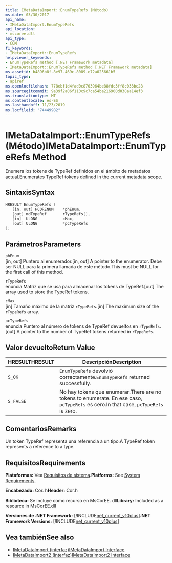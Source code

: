```yaml
---
title: IMetaDataImport::EnumTypeRefs (Método)
ms.date: 03/30/2017
api_name:
- IMetaDataImport.EnumTypeRefs
api_location:
- mscoree.dll
api_type:
- COM
f1_keywords:
- IMetaDataImport::EnumTypeRefs
helpviewer_keywords:
- EnumTypeRefs method [.NET Framework metadata]
- IMetaDataImport::EnumTypeRefs method [.NET Framework metadata]
ms.assetid: b4896b8f-8e97-469c-8089-e72a025661b5
topic_type:
- apiref
ms.openlocfilehash: 778ebf1d4fad0c8703964be88fdc3ff8c033bc28
ms.sourcegitcommit: 9a39f2a06f110c9c7ca54ba216900d038aa14ef3
ms.translationtype: MT
ms.contentlocale: es-ES
ms.lasthandoff: 11/23/2019
ms.locfileid: "74449982"
---
```

# <a name="imetadataimportenumtyperefs-method"></a><span data-ttu-id="7ac74-102">IMetaDataImport::EnumTypeRefs (Método)</span><span class="sxs-lookup"><span data-stu-id="7ac74-102">IMetaDataImport::EnumTypeRefs Method</span></span>
<span data-ttu-id="7ac74-103">Enumera los tokens de TypeRef definidos en el ámbito de metadatos actual.</span><span class="sxs-lookup"><span data-stu-id="7ac74-103">Enumerates TypeRef tokens defined in the current metadata scope.</span></span>  
  
## <a name="syntax"></a><span data-ttu-id="7ac74-104">Sintaxis</span><span class="sxs-lookup"><span data-stu-id="7ac74-104">Syntax</span></span>  
  
```cpp  
HRESULT EnumTypeRefs (  
   [in, out] HCORENUM    *phEnum,   
   [out] mdTypeRef       rTypeRefs[],  
   [in]  ULONG           cMax,   
   [out] ULONG           *pcTypeRefs  
);  
```  
  
## <a name="parameters"></a><span data-ttu-id="7ac74-105">Parámetros</span><span class="sxs-lookup"><span data-stu-id="7ac74-105">Parameters</span></span>  
 `phEnum`  
 <span data-ttu-id="7ac74-106">[in, out] Puntero al enumerador.</span><span class="sxs-lookup"><span data-stu-id="7ac74-106">[in, out] A pointer to the enumerator.</span></span> <span data-ttu-id="7ac74-107">Debe ser NULL para la primera llamada de este método.</span><span class="sxs-lookup"><span data-stu-id="7ac74-107">This must be NULL for the first call of this method.</span></span>  
  
 `rTypeRefs`  
 <span data-ttu-id="7ac74-108">enuncia Matriz que se usa para almacenar los tokens de TypeRef.</span><span class="sxs-lookup"><span data-stu-id="7ac74-108">[out] The array used to store the TypeRef tokens.</span></span>  
  
 `cMax`  
 <span data-ttu-id="7ac74-109">[in] Tamaño máximo de la matriz `rTypeRefs`.</span><span class="sxs-lookup"><span data-stu-id="7ac74-109">[in] The maximum size of the `rTypeRefs` array.</span></span>  
  
 `pcTypeRefs`  
 <span data-ttu-id="7ac74-110">enuncia Puntero al número de tokens de TypeRef devueltos en `rTypeRefs`.</span><span class="sxs-lookup"><span data-stu-id="7ac74-110">[out] A pointer to the number of TypeRef tokens returned in `rTypeRefs`.</span></span>  
  
## <a name="return-value"></a><span data-ttu-id="7ac74-111">Valor devuelto</span><span class="sxs-lookup"><span data-stu-id="7ac74-111">Return Value</span></span>  
  
|<span data-ttu-id="7ac74-112">HRESULT</span><span class="sxs-lookup"><span data-stu-id="7ac74-112">HRESULT</span></span>|<span data-ttu-id="7ac74-113">Descripción</span><span class="sxs-lookup"><span data-stu-id="7ac74-113">Description</span></span>|  
|-------------|-----------------|  
|`S_OK`|<span data-ttu-id="7ac74-114">`EnumTypeRefs` devolvió correctamente.</span><span class="sxs-lookup"><span data-stu-id="7ac74-114">`EnumTypeRefs` returned successfully.</span></span>|  
|`S_FALSE`|<span data-ttu-id="7ac74-115">No hay tokens que enumerar.</span><span class="sxs-lookup"><span data-stu-id="7ac74-115">There are no tokens to enumerate.</span></span> <span data-ttu-id="7ac74-116">En ese caso, `pcTypeRefs` es cero.</span><span class="sxs-lookup"><span data-stu-id="7ac74-116">In that case, `pcTypeRefs` is zero.</span></span>|  
  
## <a name="remarks"></a><span data-ttu-id="7ac74-117">Comentarios</span><span class="sxs-lookup"><span data-stu-id="7ac74-117">Remarks</span></span>  
 <span data-ttu-id="7ac74-118">Un token TypeRef representa una referencia a un tipo.</span><span class="sxs-lookup"><span data-stu-id="7ac74-118">A TypeRef token represents a reference to a type.</span></span>  
  
## <a name="requirements"></a><span data-ttu-id="7ac74-119">Requisitos</span><span class="sxs-lookup"><span data-stu-id="7ac74-119">Requirements</span></span>  
 <span data-ttu-id="7ac74-120">**Plataformas:** Vea [Requisitos de sistema](../../../../docs/framework/get-started/system-requirements.md).</span><span class="sxs-lookup"><span data-stu-id="7ac74-120">**Platforms:** See [System Requirements](../../../../docs/framework/get-started/system-requirements.md).</span></span>  
  
 <span data-ttu-id="7ac74-121">**Encabezado:** Cor. h</span><span class="sxs-lookup"><span data-stu-id="7ac74-121">**Header:** Cor.h</span></span>  
  
 <span data-ttu-id="7ac74-122">**Biblioteca:** Se incluye como recurso en MsCorEE. dll</span><span class="sxs-lookup"><span data-stu-id="7ac74-122">**Library:** Included as a resource in MsCorEE.dll</span></span>  
  
 <span data-ttu-id="7ac74-123">**Versiones de .NET Framework:** [!INCLUDE[net_current_v10plus](../../../../includes/net-current-v10plus-md.md)]</span><span class="sxs-lookup"><span data-stu-id="7ac74-123">**.NET Framework Versions:** [!INCLUDE[net_current_v10plus](../../../../includes/net-current-v10plus-md.md)]</span></span>  
  
## <a name="see-also"></a><span data-ttu-id="7ac74-124">Vea también</span><span class="sxs-lookup"><span data-stu-id="7ac74-124">See also</span></span>

- [<span data-ttu-id="7ac74-125">IMetaDataImport (interfaz)</span><span class="sxs-lookup"><span data-stu-id="7ac74-125">IMetaDataImport Interface</span></span>](../../../../docs/framework/unmanaged-api/metadata/imetadataimport-interface.md)
- [<span data-ttu-id="7ac74-126">IMetaDataImport2 (interfaz)</span><span class="sxs-lookup"><span data-stu-id="7ac74-126">IMetaDataImport2 Interface</span></span>](../../../../docs/framework/unmanaged-api/metadata/imetadataimport2-interface.md)
